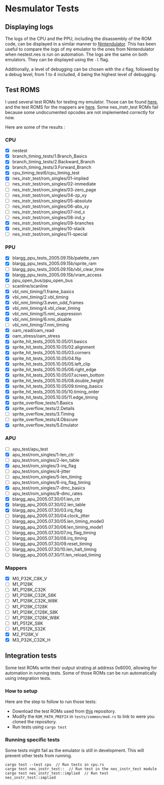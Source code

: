 # Nesmulator Tests

## Displaying logs

The logs of the CPU and the PPU, including the disassembly of the ROM code, can be displayed in a similar manner to [Nintendulator](https://www.qmtpro.com/~nes/nintendulator/). This has been useful to compare the logs of my emulator to the ones from Nintendulator when nestest.nes is run on automation. The logs are the same on both emulators. They can be displayed using the `-l` flag.

Additionally, a level of debugging can be chosen with the `d` flag, followed by a debug level, from 1 to 4 included, 4 being the highest level of debugging.

## Test ROMS

I used several test ROMs for testing my emulator. Those can be found [here](https://github.com/christopherpow/nes-test-roms), and the test ROMS for the mappers are [here](https://pineight.com/nes/holydiverbatman-bin-0.01.7z).
Some nes_instr_test ROMs fail because some undocumented opcodes are not implemented correctly for now.

Here are some of the results :

### CPU

* [X] nestest
* [X] branch_timing_tests/1.Branch_Basics
* [X] branch_timing_tests/2.Backward_Branch
* [X] branch_timing_tests/3.Forward_Branch
* [X] cpu_timing_test6/cpu_timing_test
* [X] nes_instr_test/rom_singles/01-implied
* [ ] nes_instr_test/rom_singles/02-immediate
* [ ] nes_instr_test/rom_singles/03-zero_page
* [ ] nes_instr_test/rom_singles/04-zp_xy
* [ ] nes_instr_test/rom_singles/05-absolute
* [ ] nes_instr_test/rom_singles/06-abs_xy
* [ ] nes_instr_test/rom_singles/07-ind_x
* [ ] nes_instr_test/rom_singles/08-ind_y
* [X] nes_instr_test/rom_singles/09-branches
* [X] nes_instr_test/rom_singles/10-stack
* [ ] nes_instr_test/rom_singles/11-special

### PPU

* [X] blargg_ppu_tests_2005.09.15b/palette_ram
* [X] blargg_ppu_tests_2005.09.15b/sprite_ram
* [ ] blargg_ppu_tests_2005.09.15b/vbl_clear_time
* [X] blargg_ppu_tests_2005.09.15b/vram_access
* [X] ppu_open_bus/ppu_open_bus
* [ ] scanline/scanline
* [X] vbl_nmi_timing/1.frame_basics
* [X] vbl_nmi_timing/2.vbl_timing
* [X] vbl_nmi_timing/3.even_odd_frames
* [X] vbl_nmi_timing/4.vbl_clear_timing
* [X] vbl_nmi_timing/5.nmi_suppression
* [X] vbl_nmi_timing/6.nmi_disable
* [ ] vbl_nmi_timing/7.nmi_timing
* [X] oam_read/oam_read
* [X] oam_stress/oam_stress
* [X] sprite_hit_tests_2005.10.05/01.basics
* [X] sprite_hit_tests_2005.10.05/02.alignment
* [X] sprite_hit_tests_2005.10.05/03.corners
* [X] sprite_hit_tests_2005.10.05/04.flip
* [X] sprite_hit_tests_2005.10.05/05.left_clip
* [X] sprite_hit_tests_2005.10.05/06.right_edge
* [X] sprite_hit_tests_2005.10.05/07.screen_bottom
* [X] sprite_hit_tests_2005.10.05/08.double_height
* [X] sprite_hit_tests_2005.10.05/09.timing_basics
* [X] sprite_hit_tests_2005.10.05/10.timing_order
* [X] sprite_hit_tests_2005.10.05/11.edge_timing
* [X] sprite_overflow_tests/1.Basics
* [X] sprite_overflow_tests/2.Details
* [ ] sprite_overflow_tests/3.Timing
* [ ] sprite_overflow_tests/4.Obscure
* [X] sprite_overflow_tests/5.Emulator

### APU

* [ ] apu_test/apu_test
* [X] apu_test/rom_singles/1-len_ctr
* [ ] apu_test/rom_singles/2-len_table
* [X] apu_test/rom_singles/3-irq_flag
* [ ] apu_test/rom_singles/4-jitter
* [ ] apu_test/rom_singles/5-len_timing
* [ ] apu_test/rom_singles/6-irq_flag_timing
* [X] apu_test/rom_singles/7-dmc_basics
* [ ] apu_test/rom_singles/8-dmc_rates
* [X] blargg_apu_2005.07.30/01.len_ctr
* [X] blargg_apu_2005.07.30/02.len_table
* [X] blargg_apu_2005.07.30/03.irq_flag
* [ ] blargg_apu_2005.07.30/04.clock_jitter
* [ ] blargg_apu_2005.07.30/05.len_timing_mode0
* [ ] blargg_apu_2005.07.30/06.len_timing_mode1
* [ ] blargg_apu_2005.07.30/07.irq_flag_timing
* [ ] blargg_apu_2005.07.30/08.irq_timing
* [ ] blargg_apu_2005.07.30/09.reset_timing
* [ ] blargg_apu_2005.07.30/10.len_halt_timing
* [ ] blargg_apu_2005.07.30/11.len_reload_timing

### Mappers

* [X] M0_P32K_C8K_V
* [ ] M1_P128K
* [ ] M1_P128K_C32K
* [ ] M1_P128K_C32K_S8K
* [ ] M1_P128K_C32K_W8K
* [ ] M1_P128K_C128K
* [ ] M1_P128K_C128K_S8K
* [ ] M1_P128K_C128K_W8K
* [ ] M1_P512K_S8K
* [ ] M1_P512K_S32K
* [X] M2_P128K_V
* [X] M3_P32K_C32K_H

## Integration tests

Some test ROMs write their output strating at address 0x6000, allowing for automation in running tests. Some of those ROMs can be run automatically using integration tests.

### How to setup

Here are the step to follow to run those tests:

* Download the test ROMs used from [this](https://github.com/christopherpow/nes-test-roms) repository.
* Modify the `ROM_PATH_PREFIX` in `tests/common/mod.rs` to link to were you cloned the repository.
* Run tests using `cargo test`

### Running specific tests

Some tests might fail as the emulator is still in development. This will prevent other tests from running.

```
cargo test --test cpu  // Run tests in cpu.rs
cargo test nes_instr_test::  // Run test in the nes_instr_test module
cargo test nes_instr_test::implied  // Run test nes_instr_test::implied
```
